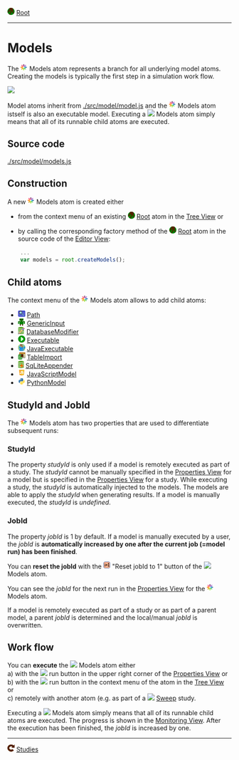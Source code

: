 ![](../../../icons/root.png) [Root](../root.md)

----

# Models

The ![](../../../icons/models.png) Models atom represents a branch for all underlying model atoms. Creating the models is 
typically the first step in a simulation work flow. 

![](../../../images/models.png)

Model atoms inherit from [./src/model/model.js](../../../src/model/model.js) and the ![](../../../icons/models.png) Models atom istself is also an executable model. Executing a ![](../../../../icons/models.png) Models atom simply means that all of its runnable child atoms are executed.

## Source code

[./src/model/models.js](../../../src/model/models.js)

## Construction

A new ![](../../../icons/models.png) Models atom is created either 


* from the context menu of an existing ![](../../../icons/root.png) [Root](../root.md) atom in the [Tree View](../../views/treeView.md) or 

* by calling the corresponding factory method of the ![](../../../icons/root.png) [Root](../root.md) atom in the source code of the [Editor View](../../views/editorView.md):	

```javascript
    ...
    var models = root.createModels();	     
```

## Child atoms

The context menu of the ![](../../../icons/models.png) Models atom allows to add child atoms: 

* ![](../../../icons/path.png) [Path](./path/path.md)
* ![](../../../icons/genericInput.png) [GenericInput](./genericInput/genericInput.md)
* ![](../../../icons/databaseModifier.png) [DatabaseModifier](./code/databaseModifier.md)
* ![](../../../icons/run.png) [Executable](./executable/executable.md) 
* ![](../../../icons/java.png) [JavaExecutable](./executable/javaExecutable.md)  	
* ![](../../../icons/tableImport.png) [TableImport](./tableImport/tableImport.md)
* ![](../../../icons/databaseAppender.png) [SqLiteAppender](./sqLiteAppender/sqLiteAppender.md) 
* ![](../../../icons/javaScript.png) [JavaScriptModel](./code/javaScriptModel.md)
* ![](../../../icons/python.png) [PythonModel](./code/pythonModel.md)


## StudyId and JobId

The ![](../../../icons/models.png) Models atom has two properties that are used to differentiate
subsequent runs:

### StudyId

The property *studyId* is only used if a model is remotely executed as part of a study. The *studyId* cannot be manually specified in the [Properties View](../../views/propertiesView.md) for a model but is specified in the [Properties View](../../views/propertiesView.md) for a study. While executing a study, the *studyId* is automatically injected to the models. The models are able to apply the *studyId* when generating results. If a model is manually executed, the *studyId* is *undefined*.

### JobId

The property *jobId* is 1 by default. If a model is manually executed by a user, the *jobId* is **automatically increased by one after the current job (=model run) has been finished**. 

You can **reset the jobId** with the ![](../../../icons/resetJobId.png) "Reset jobId to 1" button of the ![](../../../../icons/models.png) Models atom. 

You can see the *jobId* for the next run in the [Properties View](../../views/propertiesView.md) for the ![](../../../icons/models.png) Models atom.

If a model is remotely executed as part of a study or as part of a parent model, a parent *jobId* is determined and the local/manual *jobId* is overwritten. 

## Work flow 

You can **execute** the ![](../../../../icons/models.png) Models atom either<br> 
a) with the ![](../../../../icons/run.png) run button in the upper right corner of the [Properties View](../../../views/propertiesView.md) or<br>
b) with the ![](../../../../icons/run.png) run button in the context menu of the atom in the [Tree View](../../../views/treeView.md) or<br>
c) remotely with another atom (e.g. as part of a ![](../../../../icons/sweep.png) [Sweep](../../study/sweep/sweep.md) study. 

Executing a ![](../../../../icons/models.png) Models atom simply means that all of its runnable child atoms are executed. 
The progress is shown in the [Monitoring View](../../../views/monitoringView.md). After the execution has been finished, the *jobId* is increased by one.  


----
![Studies](../../../icons/studies.png) [Studies](../study/studies.md)
